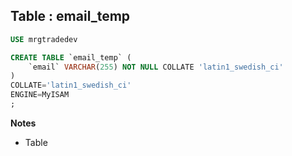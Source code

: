 Table : email_temp
------------------

```SQL
USE mrgtradedev

CREATE TABLE `email_temp` (
	`email` VARCHAR(255) NOT NULL COLLATE 'latin1_swedish_ci'
)
COLLATE='latin1_swedish_ci'
ENGINE=MyISAM
;
```
__Notes__

+ Table